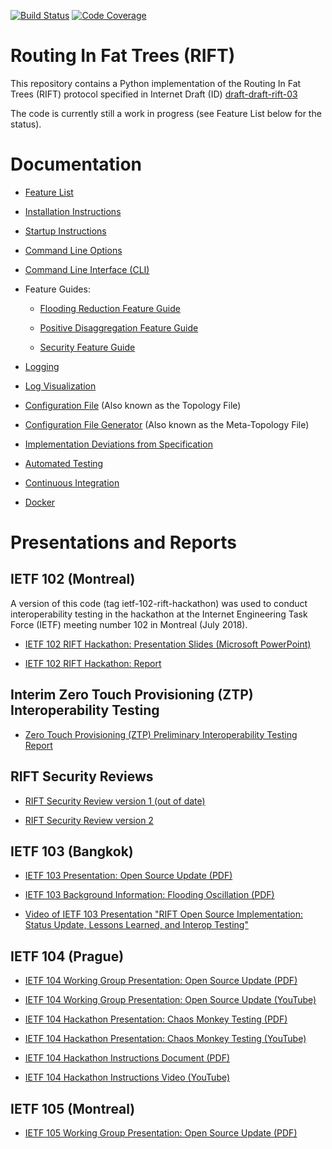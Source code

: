 [![Build Status](https://travis-ci.org/brunorijsman/rift-python.svg?branch=master)](https://travis-ci.org/brunorijsman/rift-python)   [![Code Coverage](https://codecov.io/gh/brunorijsman/rift-python/branch/master/graph/badge.svg)](https://codecov.io/gh/brunorijsman/rift-python)

# Routing In Fat Trees (RIFT)

This repository contains a Python implementation of the Routing In Fat Trees (RIFT) protocol specified in Internet Draft (ID)
[draft-draft-rift-03](https://tools.ietf.org/html/draft-ietf-rift-rift-03)

The code is currently still a work in progress (see Feature List below for the status).

# Documentation

* [Feature List](doc/features.md)

* [Installation Instructions](doc/installation.md)

* [Startup Instructions](doc/startup.md)

* [Command Line Options](doc/command-line-options.md)

* [Command Line Interface (CLI)](doc/command-line-interface.md)

* Feature Guides:

  * [Flooding Reduction Feature Guide](doc/flooding-reduction-feature-guide.md)

  * [Positive Disaggregation Feature Guide](doc/positive-disaggregation-feature-guide.md)

  * [Security Feature Guide](doc/security-feature-guide.md)

* [Logging](doc/logging.md)

* [Log Visualization](doc/log-visualization.md)

* [Configuration File](doc/configuration-file.md) (Also known as the Topology File)

* [Configuration File Generator](doc/configuration-file-generator.md) (Also known as the Meta-Topology File)

* [Implementation Deviations from Specification](doc/deviations.md)

* [Automated Testing](doc/automated-testing.md)

* [Continuous Integration](doc/continuous-integration.md)

* [Docker](doc/docker.md)

# Presentations and Reports

## IETF 102 (Montreal)

A version of this code (tag ietf-102-rift-hackathon) was used to conduct interoperability testing in the hackathon at the Internet Engineering Task Force (IETF) meeting number 102 in Montreal (July 2018).

* [IETF 102 RIFT Hackathon: Presentation Slides (Microsoft PowerPoint)](ietf-102/ietf-102-rift-hackathon-slides.pptx)

* [IETF 102 RIFT Hackathon: Report](ietf-102/ietf-102-rift-hackathon-detailed-report.md)

## Interim Zero Touch Provisioning (ZTP) Interoperability Testing

* [Zero Touch Provisioning (ZTP) Preliminary Interoperability Testing Report](doc/ztp-interop-testing-report.md)

## RIFT Security Reviews

* [RIFT Security Review version 1 (out of date)](http://bit.ly/rift-security-review)

* [RIFT Security Review version 2](http://bit.ly/rift-security-review-v2)

## IETF 103 (Bangkok)

* [IETF 103 Presentation: Open Source Update (PDF)](ietf-103/ietf-103---rift-wg---open-source-update.pdf)

* [IETF 103 Background Information: Flooding Oscillation (PDF)](ietf-103/ietf-103---flooding-oscillations.pdf)

* [Video of IETF 103 Presentation "RIFT Open Source Implementation: Status Update, Lessons Learned, and Interop Testing"](https://youtu.be/YbBlhd-ePWs?t=1897)

## IETF 104 (Prague)

* [IETF 104 Working Group Presentation: Open Source Update (PDF)](ietf-104/ietf-104---rift-wg---open-source-update.pdf)

* [IETF 104 Working Group Presentation: Open Source Update (YouTube)](https://youtu.be/0OkDLqH4wck?t=3273)

* [IETF 104 Hackathon Presentation: Chaos Monkey Testing (PDF)](ietf-104/ietf-104---rift-hackathon---chaos-monkey-testing.pdf)

* [IETF 104 Hackathon Presentation: Chaos Monkey Testing (YouTube)](https://youtu.be/0OkDLqH4wck?t=3788)

* [IETF 104 Hackathon Instructions Document (PDF)](http://bit.ly/rift-hackathon-ietf-104)

* [IETF 104 Hackathon Instructions Video (YouTube)](https://www.youtube.com/watch?v=GqebgPmA4Xc)

## IETF 105 (Montreal)

* [IETF 105 Working Group Presentation: Open Source Update (PDF)](ietf-105/ietf-105---rift-wg---open-source-update.pdf)
